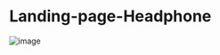 # Landing-page-Headphone

![image](https://user-images.githubusercontent.com/99293275/160894565-4d19a46a-1285-417a-bbf2-850367a51bf4.png)



